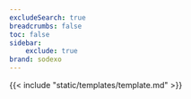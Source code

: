 ```yaml
---
excludeSearch: true
breadcrumbs: false
toc: false
sidebar:
    exclude: true
brand: sodexo
---
```

{{< include "static/templates/template.md" >}}